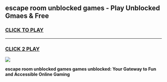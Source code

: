 
## escape room unblocked games - Play Unblocked Gmaes & Free
<h3>
<a href="https://news.freeplayer.one?title=escape_room_unblocked_games&ref=23F">CLICK TO PLAY</a></h3>
<hr>

<h3>
<a href="https://news.freeplayer.one?title=escape_room_unblocked_games&ref=23F">CLICK 2 PLAY</a>
  
</h3>

<a href="https://news.freeplayer.one?title=escape_room_unblocked_games&ref=23F/"><img src="https://clearcache.store/games.png"></a>


**escape room unblocked games games unblocked: Your Gateway to Fun and Accessible Online Gaming**
